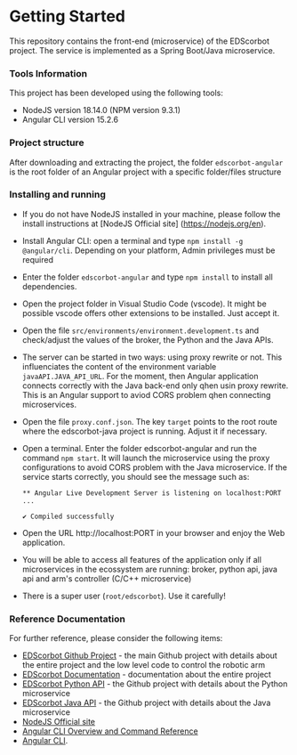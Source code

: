 # Getting Started
This repository contains the front-end (microservice) of the EDScorbot project. The service is implemented as a Spring Boot/Java microservice. 

### Tools Information
This project has been developed using the following tools:
* NodeJS version 18.14.0 (NPM version 9.3.1)
* Angular CLI version 15.2.6

### Project structure
After downloading and extracting the project, the folder `edscorbot-angular` is the root folder of an Angular project with a specific folder/files structure


### Installing and running
* If you do not have NodeJS installed in your machine, please follow the install instructions at [NodeJS Official site] (https://nodejs.org/en). 
* Install Angular CLI: open a terminal and type `npm install -g @angular/cli`. Depending on your platform, Admin privileges must be required
* Enter the folder `edscorbot-angular` and type `npm install` to install all dependencies.
* Open the project folder in Visual Studio Code (vscode). It might be possible vscode offers other extensions to be installed. Just accept it.
* Open the file `src/environments/environment.development.ts` and check/adjust the values of the broker, the Python and the Java APIs.
* The server can be started in two ways: using proxy rewrite or not. This influenciates the content of the environment variable `javaAPI.JAVA_API_URL`. For the moment, then Angular application connects correctly with the Java back-end only qhen usin proxy rewrite. This is an Angular support to aviod CORS problem qhen connecting microservices.
* Open the file `proxy.conf.json`. The key `target` points to the root route where the edscorbot-java project is running. Adjust it if necessary.
* Open a terminal. Enter the folder edscorbot-angular and run the command `npm start`. It will launch the microservice using the proxy configurations to avoid CORS problem with the Java microservice. If the service starts correctly, you should see the message such as:

    ```
    ** Angular Live Development Server is listening on localhost:PORT ...
    
    ✔ Compiled successfully
    ```

* Open the URL http://localhost:PORT in your browser and enjoy the Web application.
* You will be able to access all features of the application only if all microservices in the ecossystem are running: broker, python api, java api and arm's controller (C/C++ microservice)
* There is a super user (`root/edscorbot`). Use it carefully!



### Reference Documentation
For further reference, please consider the following items:
* [EDScorbot Github Project](https://github.com/RTC-research-group/Py-EDScorbotTool) - the main Github project with details about the entire project and the low level code to control the robotic arm
* [EDScorbot Documentation](https://py-edscorbottool.readthedocs.io/en/latest/) - documentation about the entire project
* [EDScorbot Python API](https://github.com/adalbertocajueiro/edscorbot-py) - the Github project with details about the Python microservice
* [EDScorbot Java API](https://github.com/adalbertocajueiro/edscorbot-java) - the Github project with details about the Java microservice
* [NodeJS Official site](https://nodejs.org/en)
* [Angular CLI Overview and Command Reference](https://angular.io/cli)
* [Angular CLI](https://github.com/angular/angular-cli).
